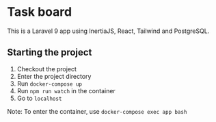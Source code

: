 # Task board
This is a Laravel 9 app using InertiaJS, React, Tailwind and PostgreSQL.

## Starting the project
1. Checkout the project
2. Enter the project directory
3. Run `docker-compose up`
4. Run `npm run watch` in the container
5. Go to `localhost`

Note: To enter the container, use `docker-compose exec app bash`
